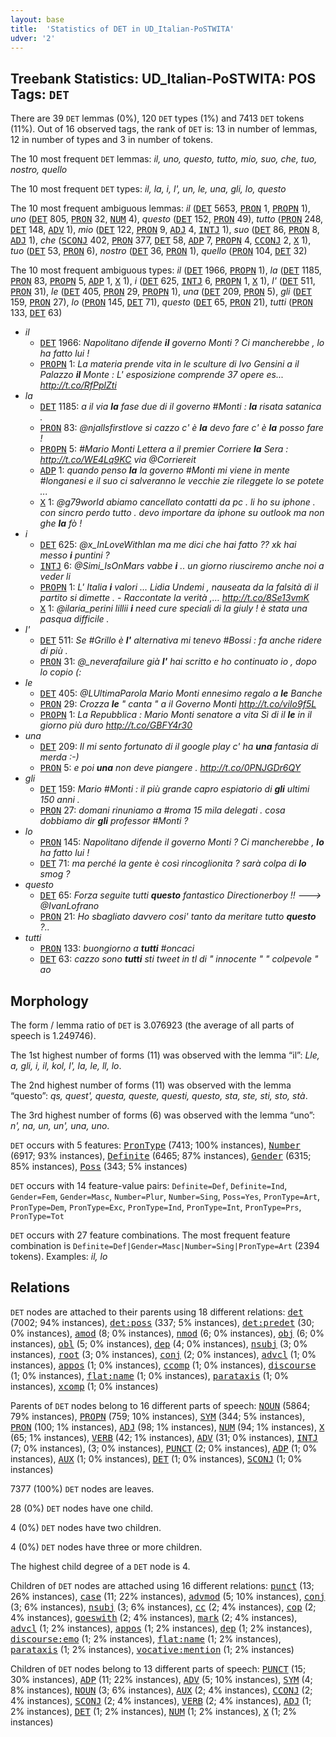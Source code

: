 ```yaml
---
layout: base
title:  'Statistics of DET in UD_Italian-PoSTWITA'
udver: '2'
---
```


## Treebank Statistics: UD_Italian-PoSTWITA: POS Tags: `DET`

There are 39 `DET` lemmas (0%), 120 `DET` types (1%) and 7413 `DET` tokens (11%).
Out of 16 observed tags, the rank of `DET` is: 13 in number of lemmas, 12 in number of types and 3 in number of tokens.

The 10 most frequent `DET` lemmas: <em>il, uno, questo, tutto, mio, suo, che, tuo, nostro, quello</em>

The 10 most frequent `DET` types:  <em>il, la, i, l', un, le, una, gli, lo, questo</em>

The 10 most frequent ambiguous lemmas: <em>il</em> (<tt><a href="it_postwita-pos-DET.html">DET</a></tt> 5653, <tt><a href="it_postwita-pos-PRON.html">PRON</a></tt> 1, <tt><a href="it_postwita-pos-PROPN.html">PROPN</a></tt> 1), <em>uno</em> (<tt><a href="it_postwita-pos-DET.html">DET</a></tt> 805, <tt><a href="it_postwita-pos-PRON.html">PRON</a></tt> 32, <tt><a href="it_postwita-pos-NUM.html">NUM</a></tt> 4), <em>questo</em> (<tt><a href="it_postwita-pos-DET.html">DET</a></tt> 152, <tt><a href="it_postwita-pos-PRON.html">PRON</a></tt> 49), <em>tutto</em> (<tt><a href="it_postwita-pos-PRON.html">PRON</a></tt> 248, <tt><a href="it_postwita-pos-DET.html">DET</a></tt> 148, <tt><a href="it_postwita-pos-ADV.html">ADV</a></tt> 1), <em>mio</em> (<tt><a href="it_postwita-pos-DET.html">DET</a></tt> 122, <tt><a href="it_postwita-pos-PRON.html">PRON</a></tt> 9, <tt><a href="it_postwita-pos-ADJ.html">ADJ</a></tt> 4, <tt><a href="it_postwita-pos-INTJ.html">INTJ</a></tt> 1), <em>suo</em> (<tt><a href="it_postwita-pos-DET.html">DET</a></tt> 86, <tt><a href="it_postwita-pos-PRON.html">PRON</a></tt> 8, <tt><a href="it_postwita-pos-ADJ.html">ADJ</a></tt> 1), <em>che</em> (<tt><a href="it_postwita-pos-SCONJ.html">SCONJ</a></tt> 402, <tt><a href="it_postwita-pos-PRON.html">PRON</a></tt> 377, <tt><a href="it_postwita-pos-DET.html">DET</a></tt> 58, <tt><a href="it_postwita-pos-ADP.html">ADP</a></tt> 7, <tt><a href="it_postwita-pos-PROPN.html">PROPN</a></tt> 4, <tt><a href="it_postwita-pos-CCONJ.html">CCONJ</a></tt> 2, <tt><a href="it_postwita-pos-X.html">X</a></tt> 1), <em>tuo</em> (<tt><a href="it_postwita-pos-DET.html">DET</a></tt> 53, <tt><a href="it_postwita-pos-PRON.html">PRON</a></tt> 6), <em>nostro</em> (<tt><a href="it_postwita-pos-DET.html">DET</a></tt> 36, <tt><a href="it_postwita-pos-PRON.html">PRON</a></tt> 1), <em>quello</em> (<tt><a href="it_postwita-pos-PRON.html">PRON</a></tt> 104, <tt><a href="it_postwita-pos-DET.html">DET</a></tt> 32)

The 10 most frequent ambiguous types:  <em>il</em> (<tt><a href="it_postwita-pos-DET.html">DET</a></tt> 1966, <tt><a href="it_postwita-pos-PROPN.html">PROPN</a></tt> 1), <em>la</em> (<tt><a href="it_postwita-pos-DET.html">DET</a></tt> 1185, <tt><a href="it_postwita-pos-PRON.html">PRON</a></tt> 83, <tt><a href="it_postwita-pos-PROPN.html">PROPN</a></tt> 5, <tt><a href="it_postwita-pos-ADP.html">ADP</a></tt> 1, <tt><a href="it_postwita-pos-X.html">X</a></tt> 1), <em>i</em> (<tt><a href="it_postwita-pos-DET.html">DET</a></tt> 625, <tt><a href="it_postwita-pos-INTJ.html">INTJ</a></tt> 6, <tt><a href="it_postwita-pos-PROPN.html">PROPN</a></tt> 1, <tt><a href="it_postwita-pos-X.html">X</a></tt> 1), <em>l'</em> (<tt><a href="it_postwita-pos-DET.html">DET</a></tt> 511, <tt><a href="it_postwita-pos-PRON.html">PRON</a></tt> 31), <em>le</em> (<tt><a href="it_postwita-pos-DET.html">DET</a></tt> 405, <tt><a href="it_postwita-pos-PRON.html">PRON</a></tt> 29, <tt><a href="it_postwita-pos-PROPN.html">PROPN</a></tt> 1), <em>una</em> (<tt><a href="it_postwita-pos-DET.html">DET</a></tt> 209, <tt><a href="it_postwita-pos-PRON.html">PRON</a></tt> 5), <em>gli</em> (<tt><a href="it_postwita-pos-DET.html">DET</a></tt> 159, <tt><a href="it_postwita-pos-PRON.html">PRON</a></tt> 27), <em>lo</em> (<tt><a href="it_postwita-pos-PRON.html">PRON</a></tt> 145, <tt><a href="it_postwita-pos-DET.html">DET</a></tt> 71), <em>questo</em> (<tt><a href="it_postwita-pos-DET.html">DET</a></tt> 65, <tt><a href="it_postwita-pos-PRON.html">PRON</a></tt> 21), <em>tutti</em> (<tt><a href="it_postwita-pos-PRON.html">PRON</a></tt> 133, <tt><a href="it_postwita-pos-DET.html">DET</a></tt> 63)


* <em>il</em>
  * <tt><a href="it_postwita-pos-DET.html">DET</a></tt> 1966: <em>Napolitano difende <b>il</b> governo Monti ? Ci mancherebbe , lo ha fatto lui !</em>
  * <tt><a href="it_postwita-pos-PROPN.html">PROPN</a></tt> 1: <em>La materia prende vita in le sculture di Ivo Gensini a il Palazzo <b>il</b> Monte : L' esposizione comprende 37 opere es... http://t.co/RfPplZti</em>
* <em>la</em>
  * <tt><a href="it_postwita-pos-DET.html">DET</a></tt> 1185: <em>a il via <b>la</b> fase due di il governo #Monti : <b>la</b> risata satanica .</em>
  * <tt><a href="it_postwita-pos-PRON.html">PRON</a></tt> 83: <em>@njallsfirstlove si cazzo c' è <b>la</b> devo fare c' è <b>la</b> posso fare !</em>
  * <tt><a href="it_postwita-pos-PROPN.html">PROPN</a></tt> 5: <em>#Mario Monti Lettera a il premier Corriere <b>la</b> Sera : http://t.co/WE4Lq9KC via @Corriereit</em>
  * <tt><a href="it_postwita-pos-ADP.html">ADP</a></tt> 1: <em>quando penso <b>la</b> la governo #Monti mi viene in mente #longanesi e il suo ci salveranno le vecchie zie rileggete lo se potete ...</em>
  * <tt><a href="it_postwita-pos-X.html">X</a></tt> 1: <em>@g79world abiamo cancellato contatti da pc . li ho su iphone . con sincro perdo tutto . devo importare da iphone su outlook ma non ghe <b>la</b> fò !</em>
* <em>i</em>
  * <tt><a href="it_postwita-pos-DET.html">DET</a></tt> 625: <em>@x_InLoveWithIan ma me dici che hai fatto ?? xk hai messo <b>i</b> puntini ?</em>
  * <tt><a href="it_postwita-pos-INTJ.html">INTJ</a></tt> 6: <em>@Simi_IsOnMars vabbe <b>i</b> .. un giorno riusciremo anche noi a veder li</em>
  * <tt><a href="it_postwita-pos-PROPN.html">PROPN</a></tt> 1: <em>L' Italia <b>i</b> valori ... Lidia Undemi , nauseata da la falsità di il partito si dimette . - Raccontate la verità ,… http://t.co/8Se13vmK</em>
  * <tt><a href="it_postwita-pos-X.html">X</a></tt> 1: <em>@ilaria_perini lillii <b>i</b> need cure speciali di la giuly ! è stata una pasqua difficile .</em>
* <em>l'</em>
  * <tt><a href="it_postwita-pos-DET.html">DET</a></tt> 511: <em>Se #Grillo è <b>l'</b> alternativa mi tenevo #Bossi : fa anche ridere di più .</em>
  * <tt><a href="it_postwita-pos-PRON.html">PRON</a></tt> 31: <em>@_neverafailure già <b>l'</b> hai scritto e ho continuato io , dopo lo copio (:</em>
* <em>le</em>
  * <tt><a href="it_postwita-pos-DET.html">DET</a></tt> 405: <em>@LUltimaParola Mario Monti ennesimo regalo a <b>le</b> Banche</em>
  * <tt><a href="it_postwita-pos-PRON.html">PRON</a></tt> 29: <em>Crozza <b>le</b> " canta " a il Governo Monti http://t.co/viIo9f5L</em>
  * <tt><a href="it_postwita-pos-PROPN.html">PROPN</a></tt> 1: <em>La Repubblica : Mario Monti senatore a vita Sì di il <b>le</b> in il giorno più duro http://t.co/GBFY4r30</em>
* <em>una</em>
  * <tt><a href="it_postwita-pos-DET.html">DET</a></tt> 209: <em>Il mi sento fortunato di il google play c' ha <b>una</b> fantasia di merda :-)</em>
  * <tt><a href="it_postwita-pos-PRON.html">PRON</a></tt> 5: <em>e poi <b>una</b> non deve piangere . http://t.co/0PNJGDr6QY</em>
* <em>gli</em>
  * <tt><a href="it_postwita-pos-DET.html">DET</a></tt> 159: <em>Mario #Monti : il più grande capro espiatorio di <b>gli</b> ultimi 150 anni .</em>
  * <tt><a href="it_postwita-pos-PRON.html">PRON</a></tt> 27: <em>domani rinuniamo a #roma 15 mila delegati . cosa dobbiamo dir <b>gli</b> professor #Monti ?</em>
* <em>lo</em>
  * <tt><a href="it_postwita-pos-PRON.html">PRON</a></tt> 145: <em>Napolitano difende il governo Monti ? Ci mancherebbe , <b>lo</b> ha fatto lui !</em>
  * <tt><a href="it_postwita-pos-DET.html">DET</a></tt> 71: <em>ma perché la gente è così rincoglionita ? sarà colpa di <b>lo</b> smog ?</em>
* <em>questo</em>
  * <tt><a href="it_postwita-pos-DET.html">DET</a></tt> 65: <em>Forza seguite tutti <b>questo</b> fantastico Directionerboy !! ---> @IvanLofrano</em>
  * <tt><a href="it_postwita-pos-PRON.html">PRON</a></tt> 21: <em>Ho sbagliato davvero cosi' tanto da meritare tutto <b>questo</b> ?..</em>
* <em>tutti</em>
  * <tt><a href="it_postwita-pos-PRON.html">PRON</a></tt> 133: <em>buongiorno a <b>tutti</b> #oncaci</em>
  * <tt><a href="it_postwita-pos-DET.html">DET</a></tt> 63: <em>cazzo sono <b>tutti</b> sti tweet in tl di " innocente " " colpevole " ao</em>

## Morphology

The form / lemma ratio of `DET` is 3.076923 (the average of all parts of speech is 1.249746).

The 1st highest number of forms (11) was observed with the lemma “il”: <em>Lle, a, gli, i, il, kol, l', la, le, ll, lo</em>.

The 2nd highest number of forms (11) was observed with the lemma “questo”: <em>qs, quest', questa, queste, questi, questo, sta, ste, sti, sto, stà</em>.

The 3rd highest number of forms (6) was observed with the lemma “uno”: <em>n', na, un, un', una, uno</em>.

`DET` occurs with 5 features: <tt><a href="it_postwita-feat-PronType.html">PronType</a></tt> (7413; 100% instances), <tt><a href="it_postwita-feat-Number.html">Number</a></tt> (6917; 93% instances), <tt><a href="it_postwita-feat-Definite.html">Definite</a></tt> (6465; 87% instances), <tt><a href="it_postwita-feat-Gender.html">Gender</a></tt> (6315; 85% instances), <tt><a href="it_postwita-feat-Poss.html">Poss</a></tt> (343; 5% instances)

`DET` occurs with 14 feature-value pairs: `Definite=Def`, `Definite=Ind`, `Gender=Fem`, `Gender=Masc`, `Number=Plur`, `Number=Sing`, `Poss=Yes`, `PronType=Art`, `PronType=Dem`, `PronType=Exc`, `PronType=Ind`, `PronType=Int`, `PronType=Prs`, `PronType=Tot`

`DET` occurs with 27 feature combinations.
The most frequent feature combination is `Definite=Def|Gender=Masc|Number=Sing|PronType=Art` (2394 tokens).
Examples: <em>il, lo</em>


## Relations

`DET` nodes are attached to their parents using 18 different relations: <tt><a href="it_postwita-dep-det.html">det</a></tt> (7002; 94% instances), <tt><a href="it_postwita-dep-det-poss.html">det:poss</a></tt> (337; 5% instances), <tt><a href="it_postwita-dep-det-predet.html">det:predet</a></tt> (30; 0% instances), <tt><a href="it_postwita-dep-amod.html">amod</a></tt> (8; 0% instances), <tt><a href="it_postwita-dep-nmod.html">nmod</a></tt> (6; 0% instances), <tt><a href="it_postwita-dep-obj.html">obj</a></tt> (6; 0% instances), <tt><a href="it_postwita-dep-obl.html">obl</a></tt> (5; 0% instances), <tt><a href="it_postwita-dep-dep.html">dep</a></tt> (4; 0% instances), <tt><a href="it_postwita-dep-nsubj.html">nsubj</a></tt> (3; 0% instances), <tt><a href="it_postwita-dep-root.html">root</a></tt> (3; 0% instances), <tt><a href="it_postwita-dep-conj.html">conj</a></tt> (2; 0% instances), <tt><a href="it_postwita-dep-advcl.html">advcl</a></tt> (1; 0% instances), <tt><a href="it_postwita-dep-appos.html">appos</a></tt> (1; 0% instances), <tt><a href="it_postwita-dep-ccomp.html">ccomp</a></tt> (1; 0% instances), <tt><a href="it_postwita-dep-discourse.html">discourse</a></tt> (1; 0% instances), <tt><a href="it_postwita-dep-flat-name.html">flat:name</a></tt> (1; 0% instances), <tt><a href="it_postwita-dep-parataxis.html">parataxis</a></tt> (1; 0% instances), <tt><a href="it_postwita-dep-xcomp.html">xcomp</a></tt> (1; 0% instances)

Parents of `DET` nodes belong to 16 different parts of speech: <tt><a href="it_postwita-pos-NOUN.html">NOUN</a></tt> (5864; 79% instances), <tt><a href="it_postwita-pos-PROPN.html">PROPN</a></tt> (759; 10% instances), <tt><a href="it_postwita-pos-SYM.html">SYM</a></tt> (344; 5% instances), <tt><a href="it_postwita-pos-PRON.html">PRON</a></tt> (100; 1% instances), <tt><a href="it_postwita-pos-ADJ.html">ADJ</a></tt> (98; 1% instances), <tt><a href="it_postwita-pos-NUM.html">NUM</a></tt> (94; 1% instances), <tt><a href="it_postwita-pos-X.html">X</a></tt> (65; 1% instances), <tt><a href="it_postwita-pos-VERB.html">VERB</a></tt> (42; 1% instances), <tt><a href="it_postwita-pos-ADV.html">ADV</a></tt> (31; 0% instances), <tt><a href="it_postwita-pos-INTJ.html">INTJ</a></tt> (7; 0% instances),  (3; 0% instances), <tt><a href="it_postwita-pos-PUNCT.html">PUNCT</a></tt> (2; 0% instances), <tt><a href="it_postwita-pos-ADP.html">ADP</a></tt> (1; 0% instances), <tt><a href="it_postwita-pos-AUX.html">AUX</a></tt> (1; 0% instances), <tt><a href="it_postwita-pos-DET.html">DET</a></tt> (1; 0% instances), <tt><a href="it_postwita-pos-SCONJ.html">SCONJ</a></tt> (1; 0% instances)

7377 (100%) `DET` nodes are leaves.

28 (0%) `DET` nodes have one child.

4 (0%) `DET` nodes have two children.

4 (0%) `DET` nodes have three or more children.

The highest child degree of a `DET` node is 4.

Children of `DET` nodes are attached using 16 different relations: <tt><a href="it_postwita-dep-punct.html">punct</a></tt> (13; 26% instances), <tt><a href="it_postwita-dep-case.html">case</a></tt> (11; 22% instances), <tt><a href="it_postwita-dep-advmod.html">advmod</a></tt> (5; 10% instances), <tt><a href="it_postwita-dep-conj.html">conj</a></tt> (3; 6% instances), <tt><a href="it_postwita-dep-nsubj.html">nsubj</a></tt> (3; 6% instances), <tt><a href="it_postwita-dep-cc.html">cc</a></tt> (2; 4% instances), <tt><a href="it_postwita-dep-cop.html">cop</a></tt> (2; 4% instances), <tt><a href="it_postwita-dep-goeswith.html">goeswith</a></tt> (2; 4% instances), <tt><a href="it_postwita-dep-mark.html">mark</a></tt> (2; 4% instances), <tt><a href="it_postwita-dep-advcl.html">advcl</a></tt> (1; 2% instances), <tt><a href="it_postwita-dep-appos.html">appos</a></tt> (1; 2% instances), <tt><a href="it_postwita-dep-dep.html">dep</a></tt> (1; 2% instances), <tt><a href="it_postwita-dep-discourse-emo.html">discourse:emo</a></tt> (1; 2% instances), <tt><a href="it_postwita-dep-flat-name.html">flat:name</a></tt> (1; 2% instances), <tt><a href="it_postwita-dep-parataxis.html">parataxis</a></tt> (1; 2% instances), <tt><a href="it_postwita-dep-vocative-mention.html">vocative:mention</a></tt> (1; 2% instances)

Children of `DET` nodes belong to 13 different parts of speech: <tt><a href="it_postwita-pos-PUNCT.html">PUNCT</a></tt> (15; 30% instances), <tt><a href="it_postwita-pos-ADP.html">ADP</a></tt> (11; 22% instances), <tt><a href="it_postwita-pos-ADV.html">ADV</a></tt> (5; 10% instances), <tt><a href="it_postwita-pos-SYM.html">SYM</a></tt> (4; 8% instances), <tt><a href="it_postwita-pos-NOUN.html">NOUN</a></tt> (3; 6% instances), <tt><a href="it_postwita-pos-AUX.html">AUX</a></tt> (2; 4% instances), <tt><a href="it_postwita-pos-CCONJ.html">CCONJ</a></tt> (2; 4% instances), <tt><a href="it_postwita-pos-SCONJ.html">SCONJ</a></tt> (2; 4% instances), <tt><a href="it_postwita-pos-VERB.html">VERB</a></tt> (2; 4% instances), <tt><a href="it_postwita-pos-ADJ.html">ADJ</a></tt> (1; 2% instances), <tt><a href="it_postwita-pos-DET.html">DET</a></tt> (1; 2% instances), <tt><a href="it_postwita-pos-NUM.html">NUM</a></tt> (1; 2% instances), <tt><a href="it_postwita-pos-X.html">X</a></tt> (1; 2% instances)

